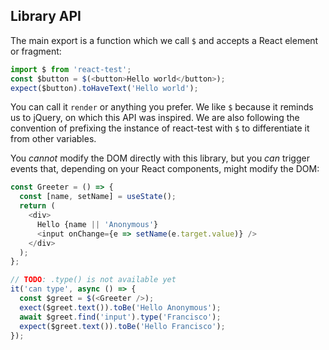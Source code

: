 ## Library API

The main export is a function which we call `$` and accepts a React element or fragment:

```js
import $ from 'react-test';
const $button = $(<button>Hello world</button>);
expect($button).toHaveText('Hello world');
```

You can call it `render` or anything you prefer. We like `$` because it reminds us to jQuery, on which this API was inspired. We are also following the convention of prefixing the instance of react-test with `$` to differentiate it from other variables.

You *cannot* modify the DOM directly with this library, but you *can* trigger events that, depending on your React components, might modify the DOM:

```js
const Greeter = () => {
  const [name, setName] = useState();
  return (
    <div>
      Hello {name || 'Anonymous'}
      <input onChange={e => setName(e.target.value)} />
    </div>
  );
};

// TODO: .type() is not available yet
it('can type', async () => {
  const $greet = $(<Greeter />);
  exect($greet.text()).toBe('Hello Anonymous');
  await $greet.find('input').type('Francisco');
  expect($greet.text()).toBe('Hello Francisco');
});
```
